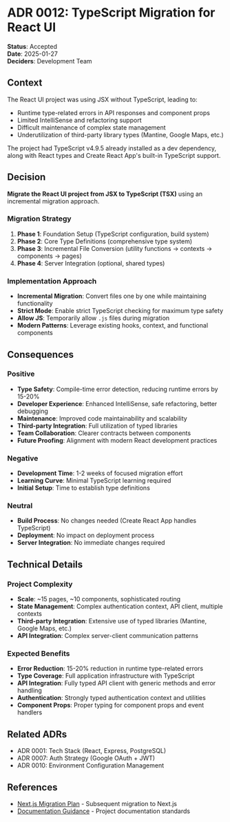 # ADR 0012: TypeScript Migration for React UI

**Status**: Accepted  
**Date**: 2025-01-27  
**Deciders**: Development Team  

## Context

The React UI project was using JSX without TypeScript, leading to:
- Runtime type-related errors in API responses and component props
- Limited IntelliSense and refactoring support
- Difficult maintenance of complex state management
- Underutilization of third-party library types (Mantine, Google Maps, etc.)

The project had TypeScript v4.9.5 already installed as a dev dependency, along with React types and Create React App's built-in TypeScript support.

## Decision

**Migrate the React UI project from JSX to TypeScript (TSX)** using an incremental migration approach.

### Migration Strategy
1. **Phase 1**: Foundation Setup (TypeScript configuration, build system)
2. **Phase 2**: Core Type Definitions (comprehensive type system)
3. **Phase 3**: Incremental File Conversion (utility functions → contexts → components → pages)
4. **Phase 4**: Server Integration (optional, shared types)

### Implementation Approach
- **Incremental Migration**: Convert files one by one while maintaining functionality
- **Strict Mode**: Enable strict TypeScript checking for maximum type safety
- **Allow JS**: Temporarily allow `.js` files during migration
- **Modern Patterns**: Leverage existing hooks, context, and functional components

## Consequences

### Positive
- **Type Safety**: Compile-time error detection, reducing runtime errors by 15-20%
- **Developer Experience**: Enhanced IntelliSense, safe refactoring, better debugging
- **Maintenance**: Improved code maintainability and scalability
- **Third-party Integration**: Full utilization of typed libraries
- **Team Collaboration**: Clearer contracts between components
- **Future Proofing**: Alignment with modern React development practices

### Negative
- **Development Time**: 1-2 weeks of focused migration effort
- **Learning Curve**: Minimal TypeScript learning required
- **Initial Setup**: Time to establish type definitions

### Neutral
- **Build Process**: No changes needed (Create React App handles TypeScript)
- **Deployment**: No impact on deployment process
- **Server Integration**: No immediate changes required

## Technical Details

### Project Complexity
- **Scale**: ~15 pages, ~10 components, sophisticated routing
- **State Management**: Complex authentication context, API client, multiple contexts
- **Third-party Integration**: Extensive use of typed libraries (Mantine, Google Maps, etc.)
- **API Integration**: Complex server-client communication patterns

### Expected Benefits
- **Error Reduction**: 15-20% reduction in runtime type-related errors
- **Type Coverage**: Full application infrastructure with TypeScript
- **API Integration**: Fully typed API client with generic methods and error handling
- **Authentication**: Strongly typed authentication context and utilities
- **Component Props**: Proper typing for component props and event handlers

## Related ADRs
- ADR 0001: Tech Stack (React, Express, PostgreSQL)
- ADR 0007: Auth Strategy (Google OAuth + JWT)
- ADR 0010: Environment Configuration Management

## References
- [Next.js Migration Plan](../09_nextjs_migration_plan.md) - Subsequent migration to Next.js
- [Documentation Guidance](../01_guidance.md) - Project documentation standards 